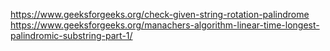 https://www.geeksforgeeks.org/check-given-string-rotation-palindrome
https://www.geeksforgeeks.org/manachers-algorithm-linear-time-longest-palindromic-substring-part-1/

